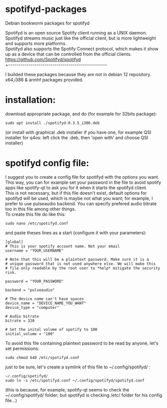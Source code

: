 # spotifyd-packages
Debian bookworm packages for spotifyd  
  
Spotifyd is an open source Spotify client running as a UNIX daemon.  
Spotifyd streams music just like the official client, but is more lightweight and supports more platforms.  
Spotifyd also supports the Spotify Connect protocol, which makes it show up as a device that can be controlled from the official clients.  
https://github.com/Spotifyd/spotifyd  
+-------------------------------------------------  

I builded these packages because they are not in debian 12 repository.  
x64,i386 & armhf packages provided.  
  
# installation:  
  
download appropriate package, and do (for example for 32bits package):  
  
```
sudo apt install ./spotifyd-0.3.5_i386.deb
```
(or install with graphical .deb installer if you have one, for example QSI installer for q4os: left click the .deb, then 'open with' and choose QSI installer)  
  
# spotifyd config file:  
I suggest you to create a config file for spotifyd with the options you want. This way, you can for example set your password in the file to avoid spotify apps like spotify-qt to ask you for it when it starts the spotifyd client.  
This is not necessary, but if this file doesn't exist, default options for spotifyd will be used, which is maybe not what you want; for example, I prefer to use pulseaudio backend. You can specify prefered audio bitrate too in this file among other things.  
To create this file do like this:  
  
```
sudo nano /etc/spotifyd.conf
```
  
and paste theses lines as a start (configure it with your parameters):  
  
  
```
[global]
# This is your spotify account name. Not your email
username = "YOUR_USERNAME"

# Note that this will be a plaintext password. Make sure it is a
# unique password that is not used anywhere else. We will make this
# file only readable by the root user to *help* mitigate the security risk.

password = "YOUR_PASSWORD"

backend = "pulseaudio"

# The device name can't have spaces
device_name = "DEVICE_NAME_YOU_WANT"
device_type = "computer"

# Audio bitrate
bitrate = 320

# Set the inital volume of spotify to 100
initial_volume = "100"
```

To avoid this file containing plaintext password to be read by anyone, let's set permissions:  
```
sudo chmod 640 /etc/spotifyd.conf
```

just to be sure, let's create a symlink of this file to  ~/.config/spotifyd/ :  
```
~/.config/spotifyd/
sudo ln -s /etc/spotifyd.conf ~/.config/spotifyd/spotifyd.conf
```
(this is because, for example, spotify-qt seems to check the ~/.config/spotifyd/ folder; but spotifyd is checking /etc/ folder for his config file...)
  
